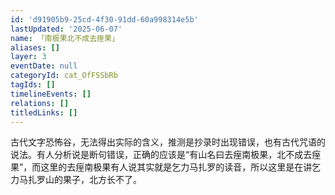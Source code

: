 ```yaml
---
id: 'd91905b9-25cd-4f30-91dd-60a998314e5b'
lastUpdated: '2025-06-07'
name: 「南极果北不成去痓果」
aliases: []
layer: 3
eventDate: null
categoryId: cat_OfFSSbRb
tagIds: []
timelineEvents: []
relations: []
titledLinks: []
---
```

古代文字恐怖谷，无法得出实际的含义，推测是抄录时出现错误，也有古代咒语的说法。有人分析说是断句错误，正确的应该是“有山名曰去痓南极果，北不成去痓果”，而这里的去痓南极果有人说其实就是乞力马扎罗的读音，所以这里是在讲乞力马扎罗山的果子，北方长不了。
